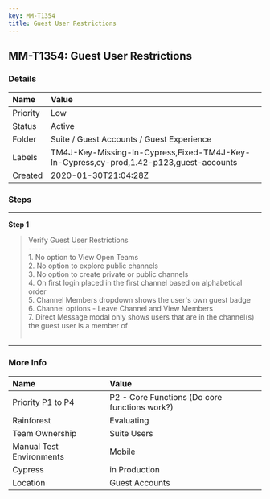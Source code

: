 ```yaml
---
key: MM-T1354
title: Guest User Restrictions
---
```


## MM-T1354: Guest User Restrictions

### Details

| Name     | Value                                                                                  |
| :------- | :------------------------------------------------------------------------------------- |
| Priority | Low                                                                                    |
| Status   | Active                                                                                 |
| Folder   | Suite / Guest Accounts / Guest Experience                                              |
| Labels   | TM4J-Key-Missing-In-Cypress,Fixed-TM4J-Key-In-Cypress,cy-prod,1.42-p123,guest-accounts |
| Created  | 2020-01-30T21:04:28Z                                                                   |

### Steps

<hr/>

**Step 1**

> <article>Verify Guest User Restrictions<br>----------------------<br>1. No option to View Open Teams<br>2. No option to explore public channels<br>3. No option to create private or public channels<br>4. On first login placed in the first channel based on alphabetical order<br>5. Channel Members dropdown shows the user's own guest badge<br>6. Channel options - Leave Channel and View Members<br>7. Direct Message modal only shows users that are in the channel(s) the guest user is a member of<br><br></article>

<hr/>

### More Info

| Name                     | Value                                         |
| :----------------------- | :-------------------------------------------- |
| Priority P1 to P4        | P2 - Core Functions (Do core functions work?) |
| Rainforest               | Evaluating                                    |
| Team Ownership           | Suite Users                                   |
| Manual Test Environments | Mobile                                        |
| Cypress                  | in Production                                 |
| Location                 | Guest Accounts                                |
